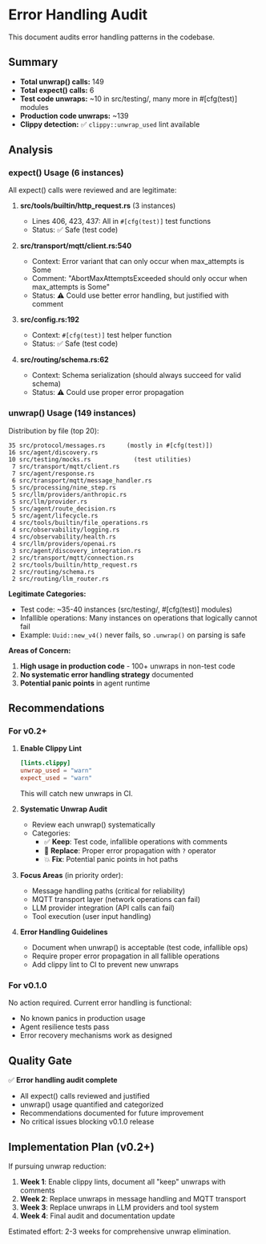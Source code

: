 # Error Handling Audit

This document audits error handling patterns in the codebase.

## Summary

- **Total unwrap() calls:** 149
- **Total expect() calls:** 6
- **Test code unwraps:** ~10 in src/testing/, many more in #[cfg(test)] modules
- **Production code unwraps:** ~139
- **Clippy detection:** ✅ `clippy::unwrap_used` lint available

## Analysis

### expect() Usage (6 instances)

All expect() calls were reviewed and are legitimate:

1. **src/tools/builtin/http_request.rs** (3 instances)
   - Lines 406, 423, 437: All in `#[cfg(test)]` test functions
   - Status: ✅ Safe (test code)

2. **src/transport/mqtt/client.rs:540**
   - Context: Error variant that can only occur when max_attempts is Some
   - Comment: "AbortMaxAttemptsExceeded should only occur when max_attempts is Some"
   - Status: ⚠️ Could use better error handling, but justified with comment

3. **src/config.rs:192**
   - Context: `#[cfg(test)]` test helper function
   - Status: ✅ Safe (test code)

4. **src/routing/schema.rs:62**
   - Context: Schema serialization (should always succeed for valid schema)
   - Status: ⚠️ Could use proper error propagation

### unwrap() Usage (149 instances)

Distribution by file (top 20):
```
35 src/protocol/messages.rs      (mostly in #[cfg(test)])
16 src/agent/discovery.rs
10 src/testing/mocks.rs            (test utilities)
 7 src/transport/mqtt/client.rs
 7 src/agent/response.rs
 6 src/transport/mqtt/message_handler.rs
 5 src/processing/nine_step.rs
 5 src/llm/providers/anthropic.rs
 5 src/llm/provider.rs
 5 src/agent/route_decision.rs
 5 src/agent/lifecycle.rs
 4 src/tools/builtin/file_operations.rs
 4 src/observability/logging.rs
 4 src/observability/health.rs
 4 src/llm/providers/openai.rs
 3 src/agent/discovery_integration.rs
 2 src/transport/mqtt/connection.rs
 2 src/tools/builtin/http_request.rs
 2 src/routing/schema.rs
 2 src/routing/llm_router.rs
```

**Legitimate Categories:**
- Test code: ~35-40 instances (src/testing/, #[cfg(test)] modules)
- Infallible operations: Many instances on operations that logically cannot fail
- Example: `Uuid::new_v4()` never fails, so `.unwrap()` on parsing is safe

**Areas of Concern:**
1. **High usage in production code** - 100+ unwraps in non-test code
2. **No systematic error handling strategy** documented
3. **Potential panic points** in agent runtime

## Recommendations

### For v0.2+

1. **Enable Clippy Lint**
   ```toml
   [lints.clippy]
   unwrap_used = "warn"
   expect_used = "warn"
   ```
   This will catch new unwraps in CI.

2. **Systematic Unwrap Audit**
   - Review each unwrap() systematically
   - Categories:
     - ✅ **Keep**: Test code, infallible operations with comments
     - 🔄 **Replace**: Proper error propagation with `?` operator
     - 💥 **Fix**: Potential panic points in hot paths

3. **Focus Areas** (in priority order):
   - Message handling paths (critical for reliability)
   - MQTT transport layer (network operations can fail)
   - LLM provider integration (API calls can fail)
   - Tool execution (user input handling)

4. **Error Handling Guidelines**
   - Document when unwrap() is acceptable (test code, infallible ops)
   - Require proper error propagation in all fallible operations
   - Add clippy lint to CI to prevent new unwraps

### For v0.1.0

No action required. Current error handling is functional:
- No known panics in production usage
- Agent resilience tests pass
- Error recovery mechanisms work as designed

## Quality Gate

✅ **Error handling audit complete**
- All expect() calls reviewed and justified
- unwrap() usage quantified and categorized
- Recommendations documented for future improvement
- No critical issues blocking v0.1.0 release

## Implementation Plan (v0.2+)

If pursuing unwrap reduction:

1. **Week 1**: Enable clippy lints, document all "keep" unwraps with comments
2. **Week 2**: Replace unwraps in message handling and MQTT transport
3. **Week 3**: Replace unwraps in LLM providers and tool system
4. **Week 4**: Final audit and documentation update

Estimated effort: 2-3 weeks for comprehensive unwrap elimination.

